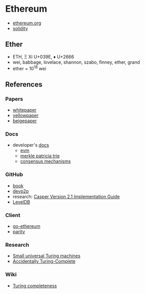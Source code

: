 # Ethereum

- [ethereum.org](https://ethereum.org/)
- [solidity](https://soliditylang.org/)

## Ether

- ETH, Ξ Xi U+039E, ♦ U+2666
- wei, babbage, lovelace, shannon, szabo, finney, ether, grand
- ether = 10<sup>18</sup> wei

## References

### Papers

- [whitepaper](https://ethereum.org/en/whitepaper/)
- [yellowpaper](https://ethereum.github.io/yellowpaper/paper.pdf)
- [beigepaper](https://github.com/chronaeon/beigepaper)

### Docs

- developer's [docs](https://ethereum.org/en/developers/docs/)
  - [evm](https://ethereum.org/en/developers/docs/evm/)
  - [merkle patricia trie](https://ethereum.org/en/developers/docs/data-structures-and-encoding/patricia-merkle-trie/)
  - [consensus mechanisms](https://ethereum.org/en/developers/docs/consensus-mechanisms/)

### GitHub

- [book](https://github.com/ethereumbook/ethereumbook)
- [devp2p](https://github.com/ethereum/devp2p)
- research: [Casper Version 2.1 Implementation Guide](https://github.com/ethereum/research/wiki/Casper-Version-2.1-Implementation-Guide)
- [LevelDB](https://github.com/google/leveldb)

### Client

- [go-ethereum](https://geth.ethereum.org/)
- [parity](https://www.parity.io/)

### Research

- [Small universal Turing machines](https://doi.org/10.1016/S0304-3975(96)00077-1)
- [Accidentally Turing-Complete](https://beza1e1.tuxen.de/articles/accidentally_turing_complete.html)

### Wiki

- [Turing completeness](https://en.wikipedia.org/wiki/Turing_completeness)

